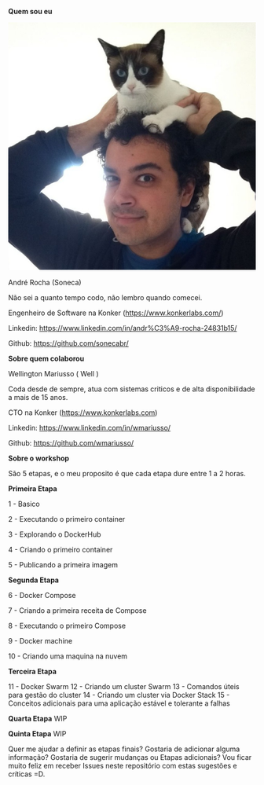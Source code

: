 __Quem sou eu__


![Me](me.jpg)

André Rocha (Soneca)

Não sei a quanto tempo codo, não lembro quando comecei.

Engenheiro de Software na Konker (https://www.konkerlabs.com/)

Linkedin: https://www.linkedin.com/in/andr%C3%A9-rocha-24831b15/

Github: https://github.com/sonecabr/

__Sobre quem colaborou__

Wellington Mariusso ( Well )

Coda desde de sempre, atua com sistemas criticos e de alta disponibilidade a mais de 15 anos.

CTO na Konker (https://www.konkerlabs.com)

Linkedin: https://www.linkedin.com/in/wmariusso/

Github: https://github.com/wmariusso/


__Sobre o workshop__

São 5 etapas, e o meu proposito é que cada etapa dure entre 1 a 2 horas.

__Primeira Etapa__

1 - Basico

2 - Executando o primeiro container

3 - Explorando o DockerHub

4 - Criando o primeiro container

5 - Publicando a primeira imagem

__Segunda Etapa__

6 - Docker Compose

7 - Criando a primeira receita de Compose

8 - Executando o primeiro Compose

9 - Docker machine

10 - Criando uma maquina na nuvem

__Terceira Etapa__

11 - Docker Swarm
12 - Criando um cluster Swarm
13 - Comandos úteis para gestão do cluster
14 - Criando um cluster via Docker Stack
15 - Conceitos adicionais para uma aplicação estável e tolerante a falhas

__Quarta Etapa__
WIP

__Quinta Etapa__
WIP

Quer me ajudar a definir as etapas finais? Gostaria de adicionar alguma informação? 
Gostaria de sugerir mudanças ou Etapas adicionais? 
Vou ficar muito feliz em receber Issues neste repositório com estas sugestões e críticas =D.
